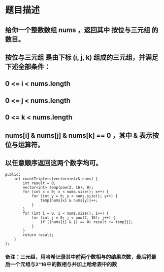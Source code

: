 # 题目描述
## 给你一个整数数组 nums ，返回其中 按位与三元组 的数目。
## 按位与三元组 是由下标 (i, j, k) 组成的三元组，并满足下述全部条件：
## 0 <= i < nums.length
## 0 <= j < nums.length
## 0 <= k < nums.length
## nums[i] & nums[j] & nums[k] == 0 ，其中 & 表示按位与运算符。
## 以任意顺序返回这两个数字均可。
```class Solution {
public:
    int countTriplets(vector<int>& nums) {
        int result = 0;
        vector<int> temp(pow(2, 16), 0);
        for (int x = 0; x < nums.size(); x++) {
            for (int y = 0; y < nums.size(); y++) {
                temp[nums[x] & nums[y]]++;
            }
        }
        for (int i = 0; i < nums.size(); i++) {
            for (int j = 0; j < pow(2, 16); j++) {
                if ((nums[i] & j) == 0) result += temp[j];
            }
        }
        return result;
    }
};
```
### **备注**：三元组，用哈希记录其中前两个数相与的结果次数，最后将最后一个元组与2^16中的数相与并加上哈希表中的数